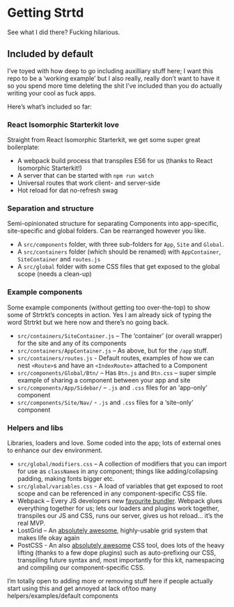 # Getting Strtd
See what I did there? Fucking hilarious.

## Included by default
I’ve toyed with how deep to go including auxilliary stuff here; I want this repo to be a ‘working example’ but I also really, really don’t want to have it so you spend more time deleting the shit I’ve included than you do actually writing your cool as fuck apps.

Here’s what’s included so far:

### React Isomorphic Starterkit love
Straight from React Isomorphic Starterkit, we get some super great boilerplate:

- A webpack build process that transpiles ES6 for us (thanks to React Isomorphic Starterkit!)
- A server that can be started with `npm run watch`
- Universal routes that work client- and server-side
- Hot reload for dat no-refresh swag

### Separation and structure
Semi-opinionated structure for separating Components into app-specific, site-specific and global folders. Can be rearranged however you like.

- A `src/components` folder, with three sub-folders for `App`, `Site` and `Global`.
- A `src/containers` folder (which should be renamed) with `AppContainer`, `SiteContainer` and `routes.js`
- A `src/global` folder with some CSS files that get exposed to the global scope (needs a clean-up)

### Example components
Some example components (without getting too over-the-top) to show some of Strtrkt’s concepts in action. Yes I am already sick of typing the word Strtrkt but we here now and there’s no going back.

- `src/containers/SiteContainer.js` – The ‘container’ (or overall wrapper) for the site and any of its components
- `src/containers/AppContainer.js` – As above, but for the `/app` stuff.
- `src/containers/routes.js` - Default routes, examples of how we can nest `<Route>`s and have an `<IndexRoute>` attached to a Component
- `src/components/Global/Btn/` – Has `Btn.js` and `Btn.css` – super simple example of sharing a component between your app and site
- `src/components/App/Sidebar/` – `.js` and `.css` files for an ‘app-only’ component
- `src/components/Site/Nav/` - `.js` and `.css` files for a ‘site-only’ component

### Helpers and libs
Libraries, loaders and love. Some coded into the app; lots of external ones to enhance our dev environment.

- `src/global/modifiers.css` – A collection of modifiers that you can import for use as `className`s in any component; things like adding/collapsing padding, making fonts bigger etc.
- `src/global/variables.css` - A load of variables that get exposed to root scope and can be referenced in any component-specific CSS file.
- Webpack – Every JS developers new [favourite bundler](https://github.com/webpack/webpack). Webpack glues everything together for us; lets our loaders and plugins work together, transpiles our JS and CSS, runs our server, gives us hot reload… it’s the real MVP.
- LostGrid – An [absolutely awesome](https://github.com/peterramsing/lost), highly-usable grid system that makes life okay again
- PostCSS - An also [absolutely awesome](https://github.com/postcss/postcss) CSS tool, does lots of the heavy lifting (thanks to a few dope plugins) such as auto-prefixing our CSS, transpiling future syntax and, most importantly for this kit, namespacing and compiling our component-specific CSS.

I’m totally open to adding more or removing stuff here if people actually start using this and get annoyed at lack of/too many helpers/examples/default components
